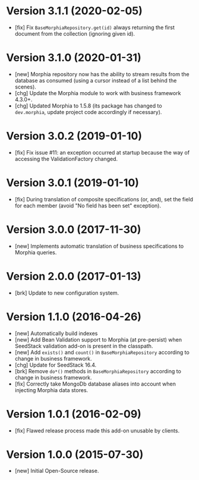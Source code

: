 # Version 3.1.1 (2020-02-05)

* [fix] Fix `BaseMorphiaRepository.get(id)` always returning the first document from the collection (ignoring given id).

# Version 3.1.0 (2020-01-31)

* [new] Morphia repository now has the ability to stream results from the database as consumed (using a cursor instead of a list behind the scenes). 
* [chg] Update the Morphia module to work with business framework 4.3.0+.
* [chg] Updated Morphia to 1.5.8 (its package has changed to `dev.morphia`, update project code accordingly if necessary). 

# Version 3.0.2 (2019-01-10)

* [fix] Fix issue #11: an exception occurred at startup because the way of accessing the ValidationFactory changed. 

# Version 3.0.1 (2019-01-10)

* [fix] During translation of composite specifications (or, and), set the field for each member (avoid "No field has been set" exception).  

# Version 3.0.0 (2017-11-30)

* [new] Implements automatic translation of business specifications to Morphia queries. 

# Version 2.0.0 (2017-01-13)

* [brk] Update to new configuration system.

# Version 1.1.0 (2016-04-26)

* [new] Automatically build indexes
* [new] Add Bean Validation support to Morphia (at pre-persist) when SeedStack validation add-on is present in the classpath.
* [new] Add `exists()` and `count()` in `BaseMorphiaRepository` according to change in business framework.
* [chg] Update for SeedStack 16.4.
* [brk] Remove `do*()` methods in `BaseMorphiaRepository` according to change in business framework.
* [fix] Correctly take MongoDb database aliases into account when injecting Morphia data stores.

# Version 1.0.1 (2016-02-09)

* [fix] Flawed release process made this add-on unusable by clients.

# Version 1.0.0 (2015-07-30)

* [new] Initial Open-Source release.
